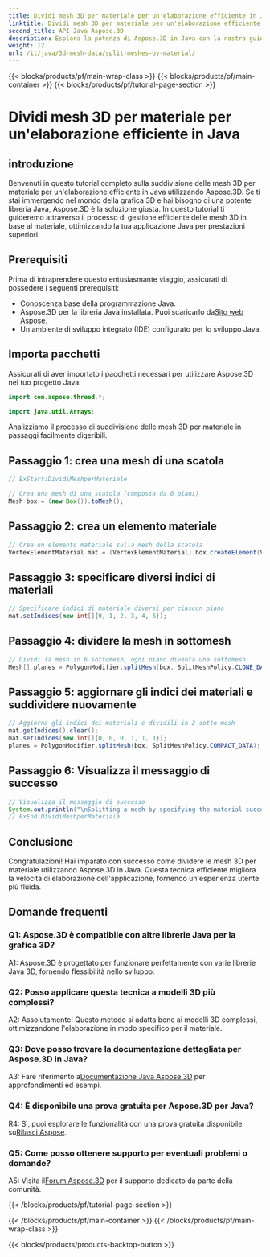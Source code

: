 ```yaml
---
title: Dividi mesh 3D per materiale per un'elaborazione efficiente in Java
linktitle: Dividi mesh 3D per materiale per un'elaborazione efficiente in Java
second_title: API Java Aspose.3D
description: Esplora la potenza di Aspose.3D in Java con la nostra guida passo passo sulla suddivisione efficiente delle mesh 3D in base al materiale. Migliora le prestazioni della tua applicazione senza problemi.
weight: 12
url: /it/java/3d-mesh-data/split-meshes-by-material/
---
```


{{< blocks/products/pf/main-wrap-class >}}
{{< blocks/products/pf/main-container >}}
{{< blocks/products/pf/tutorial-page-section >}}

# Dividi mesh 3D per materiale per un'elaborazione efficiente in Java

## introduzione

Benvenuti in questo tutorial completo sulla suddivisione delle mesh 3D per materiale per un'elaborazione efficiente in Java utilizzando Aspose.3D. Se ti stai immergendo nel mondo della grafica 3D e hai bisogno di una potente libreria Java, Aspose.3D è la soluzione giusta. In questo tutorial ti guideremo attraverso il processo di gestione efficiente delle mesh 3D in base al materiale, ottimizzando la tua applicazione Java per prestazioni superiori.

## Prerequisiti

Prima di intraprendere questo entusiasmante viaggio, assicurati di possedere i seguenti prerequisiti:

- Conoscenza base della programmazione Java.
-  Aspose.3D per la libreria Java installata. Puoi scaricarlo da[Sito web Aspose](https://releases.aspose.com/3d/java/).
- Un ambiente di sviluppo integrato (IDE) configurato per lo sviluppo Java.

## Importa pacchetti

Assicurati di aver importato i pacchetti necessari per utilizzare Aspose.3D nel tuo progetto Java:

```java
import com.aspose.threed.*;

import java.util.Arrays;
```


Analizziamo il processo di suddivisione delle mesh 3D per materiale in passaggi facilmente digeribili.

## Passaggio 1: crea una mesh di una scatola

```java
// ExStart:DividiMeshperMateriale

// Crea una mesh di una scatola (composta da 6 piani)
Mesh box = (new Box()).toMesh();
```

## Passaggio 2: crea un elemento materiale

```java
// Crea un elemento materiale sulla mesh della scatola
VertexElementMaterial mat = (VertexElementMaterial) box.createElement(VertexElementType.MATERIAL, MappingMode.POLYGON, ReferenceMode.INDEX);
```

## Passaggio 3: specificare diversi indici di materiali

```java
// Specificare indici di materiale diversi per ciascun piano
mat.setIndices(new int[]{0, 1, 2, 3, 4, 5});
```

## Passaggio 4: dividere la mesh in sottomesh

```java
// Dividi la mesh in 6 sottomesh, ogni piano diventa una sottomesh
Mesh[] planes = PolygonModifier.splitMesh(box, SplitMeshPolicy.CLONE_DATA);
```

## Passaggio 5: aggiornare gli indici dei materiali e suddividere nuovamente

```java
// Aggiorna gli indici dei materiali e dividili in 2 sotto-mesh
mat.getIndices().clear();
mat.setIndices(new int[]{0, 0, 0, 1, 1, 1});
planes = PolygonModifier.splitMesh(box, SplitMeshPolicy.COMPACT_DATA);
```

## Passaggio 6: Visualizza il messaggio di successo

```java
// Visualizza il messaggio di successo
System.out.println("\nSplitting a mesh by specifying the material successfully.");
// ExEnd:DividiMeshperMateriale
```

## Conclusione

Congratulazioni! Hai imparato con successo come dividere le mesh 3D per materiale utilizzando Aspose.3D in Java. Questa tecnica efficiente migliora la velocità di elaborazione dell'applicazione, fornendo un'esperienza utente più fluida.

## Domande frequenti

### Q1: Aspose.3D è compatibile con altre librerie Java per la grafica 3D?

A1: Aspose.3D è progettato per funzionare perfettamente con varie librerie Java 3D, fornendo flessibilità nello sviluppo.

### Q2: Posso applicare questa tecnica a modelli 3D più complessi?

A2: Assolutamente! Questo metodo si adatta bene ai modelli 3D complessi, ottimizzandone l'elaborazione in modo specifico per il materiale.

### Q3: Dove posso trovare la documentazione dettagliata per Aspose.3D in Java?

 A3: Fare riferimento a[Documentazione Java Aspose.3D](https://reference.aspose.com/3d/java/) per approfondimenti ed esempi.

### Q4: È disponibile una prova gratuita per Aspose.3D per Java?

 R4: Sì, puoi esplorare le funzionalità con una prova gratuita disponibile su[Rilasci Aspose](https://releases.aspose.com/).

### Q5: Come posso ottenere supporto per eventuali problemi o domande?

 A5: Visita il[Forum Aspose.3D](https://forum.aspose.com/c/3d/18) per il supporto dedicato da parte della comunità.

{{< /blocks/products/pf/tutorial-page-section >}}

{{< /blocks/products/pf/main-container >}}
{{< /blocks/products/pf/main-wrap-class >}}

{{< blocks/products/products-backtop-button >}}
